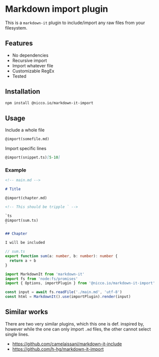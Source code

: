# Markdown import plugin

This is a `markdown-it` plugin to include/import any raw files from your filesystem.

## Features

- No dependencies
- Recursive import
- Import whatever file
- Customizable RegEx
- Tested

## Installation

```bash
npm install @nicco.io/markdown-it-import
```

## Usage

Include a whole file

```md
@import(somefile.md)
```

Import specific lines

```md
@import(snippet.ts)[5-10]
```

### Example

```md
<!-- main.md -->

# Title

@import(chapter.md)

<!-- This should be tripple ` -->

`ts
@import(sum.ts)
`
```

```md
## Chapter

I will be included
```

```ts
// sum.ts
export function sum(a: number, b: number): number {
  return a + b
}
```

```ts
import MarkdownIt from 'markdown-it'
import fs from 'node:fs/promises'
import { Options, importPlugin } from '@nicco.io/markdown-it-import'

const input = await fs.readFile('./main.md', 'utf-8')
const html = MarkdownIt().use(importPlugin).render(input)
```

## Similar works

There are two very similar plugins, which this one is def. inspired by, however while the one can only import `.md` files, the other cannot select single lines.

- https://github.com/camelaissani/markdown-it-include
- https://github.com/h-hg/markdown-it-import
